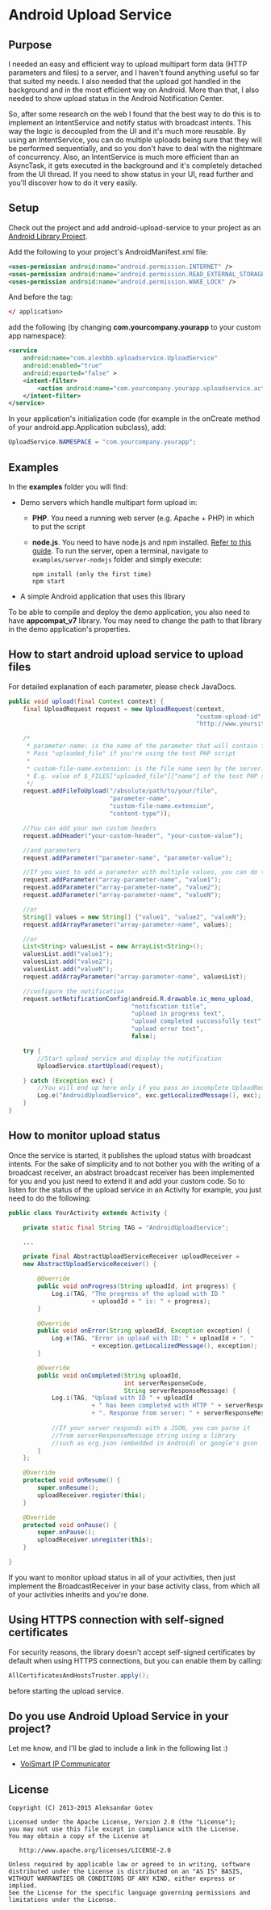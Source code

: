 Android Upload Service
======================

## Purpose
I needed an easy and efficient way to upload multipart form data (HTTP parameters and files) to a server, and
I haven't found anything useful so far that suited my needs. I also needed that the upload got handled in the
background and in the most efficient way on Android. More than that, I also needed to show upload status in the
Android Notification Center.

So, after some research on the web I found that the best way to do this is to implement an IntentService and notify
status with broadcast intents. This way the logic is decoupled from the UI and it's much more reusable. By using an
IntentService, you can do multiple uploads being sure that they will be performed sequentially, and so you don't
have to deal with the nightmare of concurrency. Also, an IntentService is much more efficient than an AsyncTask, it
gets executed in the background and it's completely detached from the UI thread. If you need to show status in your UI,
read further and you'll discover how to do it very easily.

## Setup

Check out the project and add android-upload-service to your project as an [Android Library Project](http://developer.android.com/guide/developing/projects/projects-eclipse.html#ReferencingLibraryProject).

Add the following to your project's AndroidManifest.xml file:

```xml
<uses-permission android:name="android.permission.INTERNET" />
<uses-permission android:name="android.permission.READ_EXTERNAL_STORAGE" />
<uses-permission android:name="android.permission.WAKE_LOCK" />
```

And before the tag:

```xml
</ application>
```

add the following (by changing <b>com.yourcompany.yourapp</b> to your custom app namespace):

```xml
<service
    android:name="com.alexbbb.uploadservice.UploadService"
    android:enabled="true"
    android:exported="false" >
    <intent-filter>
        <action android:name="com.yourcompany.yourapp.uploadservice.action.upload"/>
    </intent-filter>
</service>
```

In your application's initialization code (for example in the onCreate method of your android.app.Application subclass), add:

```java
UploadService.NAMESPACE = "com.yourcompany.yourapp";
```

## Examples
In the <b>examples</b> folder you will find:

* Demo servers which handle multipart form upload in:
  * <b>PHP</b>. You need a running web server (e.g. Apache + PHP) in which to put the script
  * <b>node.js</b>. You need to have node.js and npm installed. [Refer to this guide](https://github.com/joyent/node/wiki/installing-node.js-via-package-manager). To run the server, open a terminal, navigate to ```examples/server-nodejs``` folder and simply execute:

    ```
    npm install (only the first time)
    npm start
    ```

* A simple Android application that uses this library

To be able to compile and deploy the demo application, you also need to have <b>appcompat_v7</b> library. You may need to change the path to that library in the demo application's properties.

## How to start android upload service to upload files
For detailed explanation of each parameter, please check JavaDocs.

```java
public void upload(final Context context) {
    final UploadRequest request = new UploadRequest(context,
                                                    "custom-upload-id",
                                                    "http://www.yoursite.com/yourscript");

    /*
     * parameter-name: is the name of the parameter that will contain file's data.
     * Pass "uploaded_file" if you're using the test PHP script
     *
     * custom-file-name.extension: is the file name seen by the server.
     * E.g. value of $_FILES["uploaded_file"]["name"] of the test PHP script
     */
    request.addFileToUpload("/absolute/path/to/your/file",
                            "parameter-name",
                            "custom-file-name.extension",
                            "content-type"));

    //You can add your own custom headers
    request.addHeader("your-custom-header", "your-custom-value");

    //and parameters
    request.addParameter("parameter-name", "parameter-value");

    //If you want to add a parameter with multiple values, you can do the following:
    request.addParameter("array-parameter-name", "value1");
    request.addParameter("array-parameter-name", "value2");
    request.addParameter("array-parameter-name", "valueN");

    //or
    String[] values = new String[] {"value1", "value2", "valueN"};
    request.addArrayParameter("array-parameter-name", values);

    //or
    List<String> valuesList = new ArrayList<String>();
    valuesList.add("value1");
    valuesList.add("value2");
    valuesList.add("valueN");
    request.addArrayParameter("array-parameter-name", valuesList);

    //configure the notification
    request.setNotificationConfig(android.R.drawable.ic_menu_upload,
                                  "notification title",
                                  "upload in progress text",
                                  "upload completed successfully text"
                                  "upload error text",
                                  false);

    try {
        //Start upload service and display the notification
        UploadService.startUpload(request);

    } catch (Exception exc) {
        //You will end up here only if you pass an incomplete UploadRequest
        Log.e("AndroidUploadService", exc.getLocalizedMessage(), exc);
    }
}
```

## How to monitor upload status
Once the service is started, it publishes the upload status with broadcast intents.
For the sake of simplicity and to not bother you with the writing of a broadcast receiver,
an abstract broadcast receiver has been implemented for you and you just need to extend it and add your custom code.
So to listen for the status of the upload service in an Activity for example, you just need to do the following:

```java
public class YourActivity extends Activity {

    private static final String TAG = "AndroidUploadService";

    ...

    private final AbstractUploadServiceReceiver uploadReceiver =
    new AbstractUploadServiceReceiver() {

        @Override
        public void onProgress(String uploadId, int progress) {
            Log.i(TAG, "The progress of the upload with ID "
                       + uploadId + " is: " + progress);
        }

        @Override
        public void onError(String uploadId, Exception exception) {
            Log.e(TAG, "Error in upload with ID: " + uploadId + ". "
                       + exception.getLocalizedMessage(), exception);
        }

        @Override
        public void onCompleted(String uploadId,
                                int serverResponseCode,
                                String serverResponseMessage) {
            Log.i(TAG, "Upload with ID " + uploadId
                       + " has been completed with HTTP " + serverResponseCode
                       + ". Response from server: " + serverResponseMessage);
            
            //If your server responds with a JSON, you can parse it
            //from serverResponseMessage string using a library 
            //such as org.json (embedded in Android) or google's gson
        }
    };

    @Override
    protected void onResume() {
        super.onResume();
        uploadReceiver.register(this);
    }

    @Override
    protected void onPause() {
        super.onPause();
        uploadReceiver.unregister(this);
    }

}
```

If you want to monitor upload status in all of your activities, then just implement the BroadcastReceiver in your base activity class, from which all of your activities inherits and you're done.

## Using HTTPS connection with self-signed certificates
For security reasons, the library doesn't accept self-signed certificates by default when using HTTPS connections, but you can enable them by calling:

```java
AllCertificatesAndHostsTruster.apply();
```

before starting the upload service.

## Do you use Android Upload Service in your project?
Let me know, and I'll be glad to include a link in the following list :)

- [VoiSmart IP Communicator](https://play.google.com/store/apps/details?id=com.voismart.softphone)

## License

    Copyright (C) 2013-2015 Aleksandar Gotev

    Licensed under the Apache License, Version 2.0 (the "License");
    you may not use this file except in compliance with the License.
    You may obtain a copy of the License at

       http://www.apache.org/licenses/LICENSE-2.0

    Unless required by applicable law or agreed to in writing, software
    distributed under the License is distributed on an "AS IS" BASIS,
    WITHOUT WARRANTIES OR CONDITIONS OF ANY KIND, either express or implied.
    See the License for the specific language governing permissions and
    limitations under the License.
